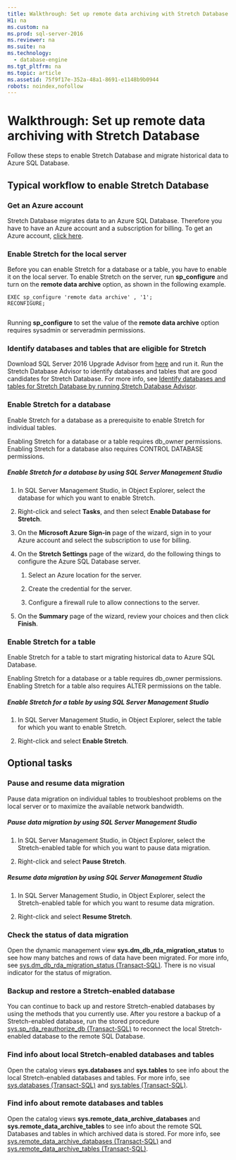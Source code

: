 ```yaml
---
title: Walkthrough: Set up remote data archiving with Stretch Database
H1: na
ms.custom: na
ms.prod: sql-server-2016
ms.reviewer: na
ms.suite: na
ms.technology: 
  - database-engine
ms.tgt_pltfrm: na
ms.topic: article
ms.assetid: 75f9f17e-352a-48a1-8691-e1148b9b0944
robots: noindex,nofollow
---
```

# Walkthrough: Set up remote data archiving with Stretch Database
  Follow these steps to enable Stretch Database and migrate historical data to Azure SQL Database.  
  
## Typical workflow to enable Stretch Database  
  
### Get an Azure account  
 Stretch Database migrates data to an Azure SQL Database. Therefore you have to have an Azure account and a subscription for billing. To get an Azure account, [click here](http://azure.microsoft.com/en-us/pricing/free-trial/).  
  
### Enable Stretch for the local server  
 Before you can enable Stretch for a database or a table, you have to enable it on the local server. To enable Stretch on the server, run **sp_configure** and turn on the **remote data archive** option, as shown in the following example.  
  
```  
EXEC sp_configure 'remote data archive' , '1';  
RECONFIGURE;  
  
```  
  
 Running **sp_configure** to set the value of the **remote data archive** option requires sysadmin or serveradmin permissions.  
  
### Identify databases and tables that are eligible for Stretch  
 Download SQL Server 2016 Upgrade Advisor from [here](http://go.microsoft.com/fwlink/?LinkID=613421) and run it. Run the Stretch Database Advisor to identify databases and tables that are good candidates for Stretch Database. For more info, see [Identify databases and tables for Stretch Database by running Stretch Database Advisor](../../Topics/TopicNameNotContainA/Identify-databases-and-tables-for-Stretch-Database-by-running-Stretch-Database-Advisor.md).  
  
### Enable Stretch for a database  
 Enable Stretch for a database as a prerequisite to enable Stretch for individual tables.  
  
 Enabling Stretch for a database or a table requires db_owner permissions. Enabling Stretch for a database also requires CONTROL DATABASE permissions.  
  
##### Enable Stretch for a database by using SQL Server Management Studio  
  
1.  In SQL Server Management Studio, in Object Explorer, select the database for which you want to enable Stretch.  
  
2.  Right-click and select **Tasks**, and then select **Enable Database for Stretch**.  
  
3.  On the **Microsoft Azure Sign-in** page of the wizard, sign in to your Azure account and select the subscription to use for billing.  
  
4.  On the **Stretch Settings** page of the wizard, do the following things to configure the Azure SQL Database server.  
  
    1.  Select an Azure location for the server.  
  
    2.  Create the credential for the server.  
  
    3.  Configure a firewall rule to allow connections to the server.  
  
5.  On the **Summary** page of the wizard, review your choices and then click **Finish**.  
  
### Enable Stretch for a table  
 Enable Stretch for a table to start migrating historical data to Azure SQL Database.  
  
 Enabling Stretch for a database or a table requires db_owner permissions. Enabling Stretch for a table also requires ALTER permissions on the table.  
  
##### Enable Stretch for a table by using SQL Server Management Studio  
  
1.  In SQL Server Management Studio, in Object Explorer, select the table for which you want to enable Stretch.  
  
2.  Right-click and select **Enable Stretch**.  
  
## Optional tasks  
  
### Pause and resume data migration  
 Pause data migration on individual tables to troubleshoot problems on the local server or to maximize the available network bandwidth.  
  
##### Pause data migration by using SQL Server Management Studio  
  
1.  In SQL Server Management Studio, in Object Explorer, select the Stretch-enabled table for which you want to pause data migration.  
  
2.  Right-click and select **Pause Stretch**.  
  
##### Resume data migration by using SQL Server Management Studio  
  
1.  In SQL Server Management Studio, in Object Explorer, select the Stretch-enabled table for which you want to resume data migration.  
  
2.  Right-click and select **Resume Stretch**.  
  
### Check the status of data migration  
 Open the dynamic management view **sys.dm_db_rda_migration_status** to see how many batches and rows of data have been migrated. For more info, see [sys.dm_db_rda_migration_status &#40;Transact-SQL&#41;](../Topic/sys.dm_db_rda_migration_status%20\(Transact-SQL\).md). There is no visual indicator for the status of migration.  
  
### Backup and restore a Stretch-enabled database  
 You can continue to back up and restore Stretch-enabled databases by using the methods that you currently use. After you restore a backup of a Stretch-enabled database, run the stored procedure [sys.sp_rda_reauthorize_db &#40;Transact-SQL&#41;](../Topic/sys.sp_rda_reauthorize_db%20\(Transact-SQL\).md) to reconnect the local Stretch-enabled database to the remote SQL Database.  
  
### Find info about local Stretch-enabled databases and tables  
 Open the catalog views **sys.databases** and **sys.tables** to see info about the local Stretch-enabled databases and tables. For more info, see [sys.databases &#40;Transact-SQL&#41;](../Topic/sys.databases%20\(Transact-SQL\).md) and [sys.tables &#40;Transact-SQL&#41;](../Topic/sys.tables%20\(Transact-SQL\).md).  
  
### Find info about remote databases and tables  
 Open the catalog views **sys.remote_data_archive_databases** and **sys.remote_data_archive_tables** to see info about the remote SQL Databases and tables in which archived data is stored. For more info, see [sys.remote_data_archive_databases &#40;Transact-SQL&#41;](../Topic/sys.remote_data_archive_databases%20\(Transact-SQL\).md) and [sys.remote_data_archive_tables &#40;Transact-SQL&#41;](../Topic/sys.remote_data_archive_tables%20\(Transact-SQL\).md).  
  
  